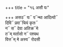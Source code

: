 +++
title = "१६ असौ यः"

+++
असउ᳓ यः᳓ प᳓न्था आदित्यो᳓  
दिवि᳓ प्रवा᳓चियं कृतः᳓  
न᳓ स᳓ देवा अतिक्र᳓मे  
त᳓म् मर्तासो न᳓ पश्यथ  
वित्त᳓म् मे अस्य᳓ रोदसी
